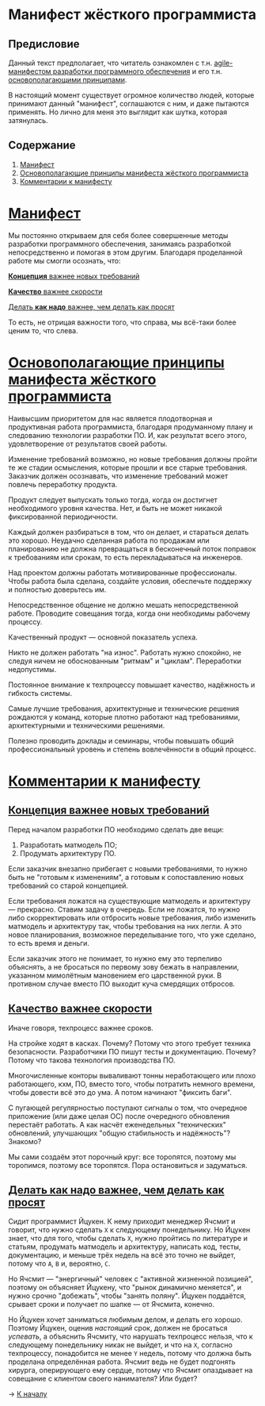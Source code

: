 Манифест жёсткого программиста
==============================

Предисловие
-----------

Данный текст предполагает, что читатель ознакомлен с т.н. [agile-манифестом разработки программного обеспечения](http://agilemanifesto.org/iso/ru/manifesto.html) и его т.н. [основополагающими принципами](http://agilemanifesto.org/iso/ru/principles.html).

В настоящий момент существует огромное количество людей, которые принимают данный "манифест", соглашаются с ним, и даже пытаются применять. Но лично для меня это выглядит как шутка, которая затянулась.

Содержание
----------

1.  [Манифест](#манифест)
2.  [Основополагающие принципы манифеста жёсткого программиста](#основополагающие-принципы-манифеста-жёсткого-программиста)
3.  [Комментарии к манифесту](#комментарии-к-манифесту)

# [Манифест](#содержание)

Мы постоянно открываем для себя более совершенные методы разработки программного обеспечения, занимаясь разработкой непосредственно и помогая в этом другим. Благодаря проделанной работе мы смогли осознать, что:

[**Концепция** важнее новых требований](#концепция-важнее-новых-требований)

[**Качество** важнее скорости](#качество-важнее-скорости)

[Делать **как надо** важнее, чем делать как просят](#делать-как-надо-важнее-чем-делать-как-просят)

То есть, не отрицая важности того, что справа, мы всё-таки более ценим то, что слева.

# [Основополагающие принципы манифеста жёсткого программиста](#содержание)

Наивысшим приоритетом для нас является плодотворная и продуктивная работа программиста, благодаря продуманному плану и следованию технологии разработки ПО. И, как результат всего этого, удовлетворение от результатов своей работы.

Изменение требований возможно, но новые требования должны пройти те же стадии осмысления, которые прошли и все старые требования. Заказчик должен осознавать, что изменение требований может повлечь переработку продукта.

Продукт следует выпускать только тогда, когда он достигнет необходимого уровня качества. Нет, и быть не может никакой фиксированной периодичности.

Каждый должен разбираться в том, что он делает, и стараться делать это хорошо. Неудачно сделанная работа по продажам или планированию не должна превращаться в бесконечный поток поправок к требованиям или срокам, то есть перекладываться на инженеров.

Над проектом должны работать мотивированные профессионалы. Чтобы работа была сделана, создайте условия, обеспечьте поддержку и полностью доверьтесь им.

Непосредственное общение не должно мешать непосредственной работе. Проводите совещания тогда, когда они необходимы рабочему процессу.

Качественный продукт — основной показатель успеха.

Никто не должен работать "на износ". Работать нужно спокойно, не следуя ничем не обоснованным "ритмам" и "циклам". Переработки недопустимы.

Постоянное внимание к техпроцессу повышает качество, надёжность и гибкость системы.

Самые лучшие требования, архитектурные и технические решения рождаются у команд, которые плотно работают над требованиями, архитектурными и техническими решениями.

Полезно проводить доклады и семинары, чтобы повышать общий профессиональный уровень и степень вовлечённости в общий процесс.

# [Комментарии к манифесту](#содержание)

## [Концепция важнее новых требований](#манифест)

Перед началом разработки ПО необходимо сделать две вещи:

1.  Разработать матмодель ПО;
2.  Продумать архитектуру ПО.

Если заказчик внезапно прибегает с новыми требованиями, то нужно быть не "готовым к изменениям", а готовым к сопоставлению новых требований со старой концепцией.

Если требования ложатся на существующие матмодель и архитектуру — прекрасно. Ставим задачу в очередь. Если не ложатся, то нужно либо скорректировать или отбросить новые требования, либо изменить матмодель и архитектуру так, чтобы требования на них легли. А это новое планирования, возможное переделывание того, что уже сделано, то есть время и деньги.

Если заказчик этого не понимает, то нужно ему это терпеливо объяснять, а не бросаться по первому зову бежать в направлении, указанном мимолётным мановением его царственной руки. В противном случае вместо ПО выходит куча смердящих отбросов.

## [Качество важнее скорости](#манифест)

Иначе говоря, техпроцесс важнее сроков.

На стройке ходят в касках. Почему? Потому что этого требует техника безопасности.
Разработчики ПО пишут тесты и документацию. Почему? Потому что такова технология производства ПО.

Многочисленные конторы вываливают тонны неработающего или плохо работающего, кхм, ПО, вместо того, чтобы потратить немного времени, чтобы довести всё это до ума. А потом начинают "фиксить баги".

С пугающей регулярностью поступают сигналы о том, что очередное приложение (или даже целая ОС) после очередного обновления перестаёт работать. А как насчёт еженедельных "технических" обновлений, улучшающих "общую стабильность и надёжность"? Знакомо?

Мы сами создаём этот порочный круг: все торопятся, поэтому мы торопимся, поэтому все торопятся. Пора остановиться и задуматься.

## [Делать как надо важнее, чем делать как просят](#манифест)

Сидит программист Йцукен. К нему приходит менеджер Ячсмит и говорит, что нужно сделать `X` к следующему понедельнику. Но Йцукен знает, что для того, чтобы сделать `X`, нужно пройтись по литературе и статьям, продумать матмодель и архитектуру, написать код, тесты, документацию, и меньше трёх недель на всё это точно не выйдет, потому что `A`, `B` и, вероятно, `C`.

Но Ячсмит — "энергичный" человек с "активной жизненной позицией", поэтому он объясняет Йцукену, что "рынок динамично меняется", и нужно срочно "добежать", чтобы "занять поляну". Йцукен поддаётся, срывает сроки и получает по шапке — от Ячсмита, конечно.

Но Йцукен хочет заниматься любимым делом, и делать его хорошо. Поэтому Йцукен, оценив *настоящий* срок, должен не бросаться *успевать*, а объяснить Ячсмиту, что нарушать техпроцесс нельзя, что к следующему понедельнику никак не выйдет, и что на `X`, согласно техпроцессу, понадобится не менее `Y` недель, потому что должна быть проделана определённая работа. Ячсмит ведь не будет подгонять хирурга, оперирующего ему сердце, потому что Ячсмит опаздывает на совещание с клиентом своего нанимателя? Или будет?

→ [К началу](#предисловие)
